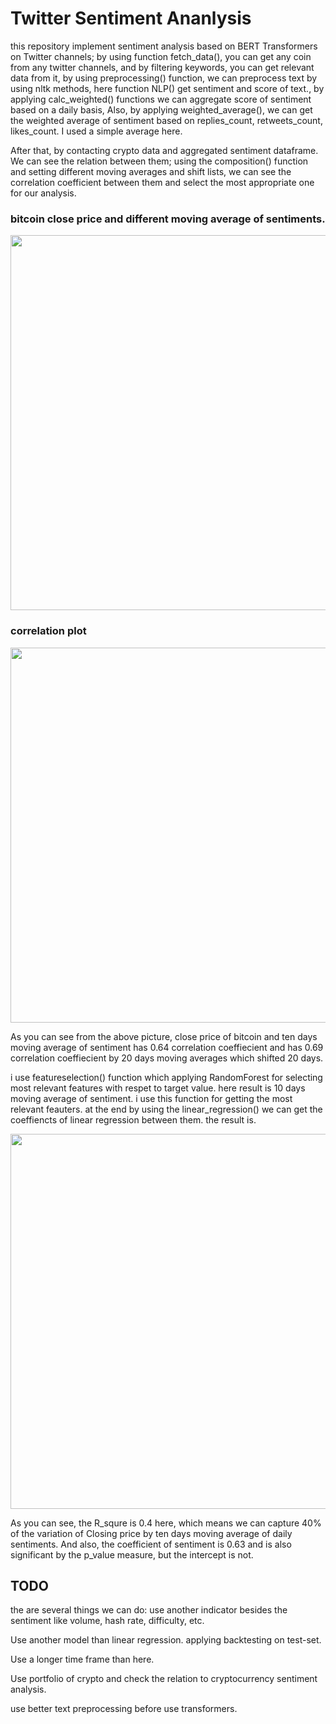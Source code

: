 
# Twitter Sentiment Ananlysis

this repository implement sentiment analysis based on BERT Transformers on Twitter channels; by using function fetch_data(), you can get any coin from any twitter channels, and by filtering keywords, you can get relevant data from it, by using preprocessing() function, we can preprocess text by using nltk methods, here function NLP() get sentiment and score of text., by applying calc_weighted() functions we can aggregate score of sentiment based on a daily basis, Also, by applying weighted_average(), we can get the weighted average of sentiment based on replies_count, retweets_count, likes_count. I used a simple average here.

After that, by contacting crypto data and aggregated sentiment dataframe. We can see the relation between them; using the composition() function and setting different moving averages and shift lists, we can see the correlation coefficient between them and select the most appropriate one for our analysis.

### bitcoin close price and different moving average of sentiments.
<img src="https://user-images.githubusercontent.com/54494078/128258422-dd02ebea-0dc5-4f36-bf7d-5dcf06a2b132.PNG" width="800" height="600" align = 'center' >

### correlation plot 

<img src="https://user-images.githubusercontent.com/54494078/128258666-3e938586-99de-4826-9f1d-7c8fdca8befe.PNG" width="800" height="600" align = 'center' >

As you can see from the above picture, close price of bitcoin and ten days moving average of sentiment has 0.64 correlation coeffiecient and has 0.69 correlation coeffiecient by 20 days moving averages which shifted 20 days.

i use featureselection() function which applying RandomForest for selecting most relevant features with respet to target value. here result is 10 days moving average of sentiment.
i use this function for getting the most relevant feauters. at the end by using the linear_regression() we can get the coeffiencts of linear regression between them. the result is.

<img src="https://user-images.githubusercontent.com/54494078/128300271-1444439d-29cf-4496-8a92-e3e056f588f4.PNG" width="800" height="600" align = 'center' >
 
As you can see, the R_squre is 0.4 here, which means we can capture 40% of the variation of Closing price by ten days moving average of daily sentiments. And also, the coefficient of sentiment is 0.63 and is also significant by the p_value measure, but the intercept is not. 

## TODO

the are several things we can do:
use another indicator besides the sentiment like volume, hash rate, difficulty, etc.

Use another model than linear regression. applying backtesting on test-set.

Use a longer time frame than here.

Use portfolio of crypto and check the relation to cryptocurrency sentiment analysis.

use better text preprocessing before use transformers.

